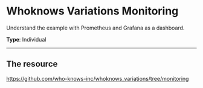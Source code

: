 # Whoknows Variations Monitoring

Understand the example with Prometheus and Grafana as a dashboard. 

**Type**: Individual

---

## The resource

https://github.com/who-knows-inc/whoknows_variations/tree/monitoring